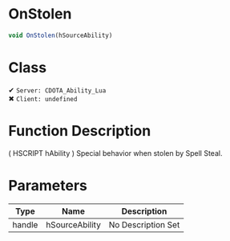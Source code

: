 # OnStolen
```js
void OnStolen(hSourceAbility)
```
# Class
✔ `Server: CDOTA_Ability_Lua`  
✖ `Client: undefined`  

# Function Description
( HSCRIPT hAbility ) Special behavior when stolen by Spell Steal.
# Parameters
Type|Name|Description
--|--|--
handle|hSourceAbility|No Description Set
